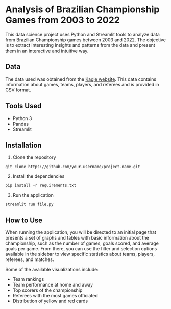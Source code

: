 # Analysis of Brazilian Championship Games from 2003 to 2022

This data science project uses Python and Streamlit tools to analyze data from Brazilian Championship games between 2003 and 2022. The objective is to extract interesting insights and patterns from the data and present them in an interactive and intuitive way.

## Data

The data used was obtained from the [Kagle website](https://www.kaggle.com/datasets/adaoduque/campeonato-brasileiro-de-futebol). This data contains information about games, teams, players, and referees and is provided in CSV format.

## Tools Used

* Python 3
* Pandas
* Streamlit

## Installation

1. Clone the repository

~~~
git clone https://github.com/your-username/project-name.git
~~~

2. Install the dependencies

~~~
pip install -r requirements.txt
~~~

3. Run the application

~~~
streamlit run file.py
~~~

## How to Use
When running the application, you will be directed to an initial page that presents a set of graphs and tables with basic information about the championship, such as the number of games, goals scored, and average goals per game. From there, you can use the filter and selection options available in the sidebar to view specific statistics about teams, players, referees, and matches.

Some of the available visualizations include:

* Team rankings
* Team performance at home and away
* Top scorers of the championship
* Referees with the most games officiated
* Distribution of yellow and red cards

